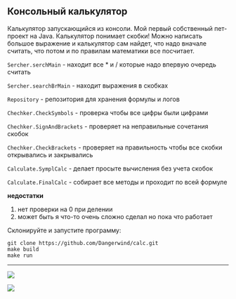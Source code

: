 ## Консольный калькулятор

Калькулятор запускающийся из консоли. Мой первый собственный пет-проект на Java.
Калькулятор понимает скобки! Можно написать большое выражение и калькулятор сам найдет, что надо вначале считать, что потом и по правилам математики все посчитает.

`Sercher.serchMain` - находит все * и / которые надо впервую очередь считать

`Sercher.searchBrMain` - находит выражения в скобках


`Repository` - репозитория для хранения формулы и логов


`Chechker.CheckSymbols` - проверка чтобы все цифры были цифрами

`Chechker.SignAndBrackets` - проверяет на неправильные сочетания скобок

`Chechker.CheckBrackets` - проверяет на правильность чтобы все скобки открывались и закрывались


`Calculate.SymplCalc` - делает просыте вычисления без учета скобок

`Calculate.FinalCalc` - собирает все методы и проходит по всей формуле


**недостатки**
1) нет проверки на 0 при делении
2) может быть я что-то очень сложно сделал но пока что работает


Склонируйте и запустите программу:
```
git clone https://github.com/Dangerwind/calc.git
make build
make run
````

<hr>

![](https://github.com/Dangerwind/calc/blob/90344c87ed7174294a301e1259205f8d516603a1/img/math1.png)

![](https://github.com/Dangerwind/calc/blob/90344c87ed7174294a301e1259205f8d516603a1/img/math2.png)

